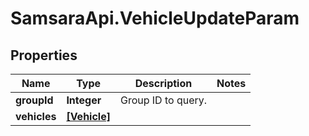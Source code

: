 # SamsaraApi.VehicleUpdateParam

## Properties
Name | Type | Description | Notes
------------ | ------------- | ------------- | -------------
**groupId** | **Integer** | Group ID to query. | 
**vehicles** | [**[Vehicle]**](Vehicle.md) |  | 



